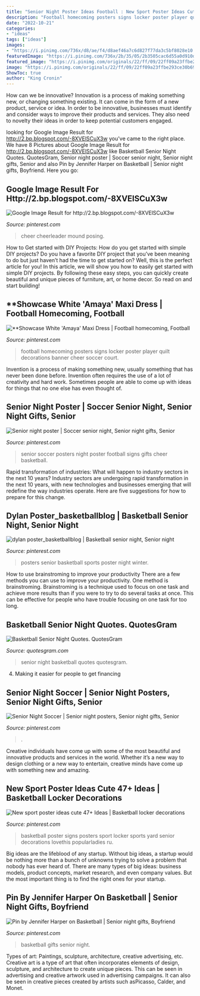 ```yaml
---
title: "Senior Night Poster Ideas Football : New Sport Poster Ideas Cute 47+ Ideas"
description: "Football homecoming posters signs locker poster player quilt decorations banner cheer soccer court"
date: "2022-10-21"
categories:
- "ideas"
tags: ["ideas"]
images:
- "https://i.pinimg.com/736x/d8/ae/f4/d8aef46a7c6d827f77da3c5bf8028e10.jpg"
featuredImage: "https://i.pinimg.com/736x/2b/35/05/2b3505cac6d55a0d910dbdd304e962d2.jpg"
featured_image: "https://i.pinimg.com/originals/22/ff/09/22ff09a23ffbe293ce30b697de7278a5.jpg"
image: "https://i.pinimg.com/originals/22/ff/09/22ff09a23ffbe293ce30b697de7278a5.jpg"
ShowToc: true
author: "King Cronin"
---
```



How can we be innovative?
Innovation is a process of making something new, or changing something existing. It can come in the form of a new product, service or idea. In order to be innovative, businesses must identify and consider ways to improve their products and services. They also need to novelty their ideas in order to keep potential customers engaged.

	

		
looking for Google Image Result for http://2.bp.blogspot.com/-8XVElSCuX3w you've came to the right place. We have 8 Pictures about Google Image Result for http://2.bp.blogspot.com/-8XVElSCuX3w like Basketball Senior Night Quotes. QuotesGram, Senior night poster | Soccer senior night, Senior night gifts, Senior and also Pin by Jennifer Harper on Basketball | Senior night gifts, Boyfriend. Here you go:
		
    
## Google Image Result For Http://2.bp.blogspot.com/-8XVElSCuX3w

<img loading=lazy src="https://i.pinimg.com/736x/2b/35/05/2b3505cac6d55a0d910dbdd304e962d2.jpg" onerror="this.onerror=null;this.src='https://tse3.mm.bing.net/th?id=OIP.ozU259smW71ge4x0cnc-zQHaKS&amp;pid=15.1';" alt="Google Image Result for http://2.bp.blogspot.com/-8XVElSCuX3w">

_Source: pinterest.com_

>cheer cheerleader mound posing. 

	

How to Get started with DIY Projects: How do you get started with simple DIY projects?
Do you have a favorite DIY project that you’ve been meaning to do but just haven’t had the time to get started on? Well, this is the perfect article for you! In this article, we will show you how to easily get started with simple DIY projects. By following these easy steps, you can quickly create beautiful and unique pieces of furniture, art, or home decor. So read on and start building!

    
## **Showcase White &#039;Amaya&#039; Maxi Dress | Football Homecoming, Football

<img loading=lazy src="https://i.pinimg.com/originals/22/ff/09/22ff09a23ffbe293ce30b697de7278a5.jpg" onerror="this.onerror=null;this.src='https://tse2.mm.bing.net/th?id=OIP.eNewbUnfJrOWVVsabLM88QHaLJ&amp;pid=15.1';" alt="**Showcase White &#039;Amaya&#039; Maxi Dress | Football homecoming, Football">

_Source: pinterest.com_

>football homecoming posters signs locker poster player quilt decorations banner cheer soccer court. 

	

Invention is a process of making something new, usually something that has never been done before. Invention often requires the use of a lot of creativity and hard work. Sometimes people are able to come up with ideas for things that no one else has even thought of.

    
## Senior Night Poster | Soccer Senior Night, Senior Night Gifts, Senior

<img loading=lazy src="https://i.pinimg.com/736x/ba/3d/fe/ba3dfe26bda87d49693e4fa1fe1273e6--football--football-baby.jpg" onerror="this.onerror=null;this.src='https://tse2.mm.bing.net/th?id=OIP.NCqmluFGuoc1sv8tJlb3wAHaJ4&amp;pid=15.1';" alt="Senior night poster | Soccer senior night, Senior night gifts, Senior">

_Source: pinterest.com_

>senior soccer posters night poster football signs gifts cheer basketball. 

	

Rapid transformation of industries: What will happen to industry sectors in the next 10 years?
Industry sectors are undergoing rapid transformation in the next 10 years, with new technologies and businesses emerging that will redefine the way industries operate. Here are five suggestions for how to prepare for this change.

    
## Dylan Poster_basketballblog | Basketball Senior Night, Senior Night

<img loading=lazy src="https://i.pinimg.com/736x/3f/f0/57/3ff0574bffdbca47b2dfb59fb27f1f2f--sports-posters-winter-sports.jpg" onerror="this.onerror=null;this.src='https://tse2.mm.bing.net/th?id=OIP.yCT8vM-e0NPoHbWPUlOwiQHaJ3&amp;pid=15.1';" alt="dylan poster_basketballblog | Basketball senior night, Senior night">

_Source: pinterest.com_

>posters senior basketball sports poster night winter. 

	

How to use brainstroming to improve your productivity
There are a few methods you can use to improve your productivity. One method is brainstroming. Brainstroming is a technique used to focus on one task and achieve more results than if you were to try to do several tasks at once. This can be effective for people who have trouble focusing on one task for too long.

    
## Basketball Senior Night Quotes. QuotesGram

<img loading=lazy src="https://cdn.quotesgram.com/img/51/4/1029163770-733e7de8968ed25e7ce2428309057895.jpg" onerror="this.onerror=null;this.src='https://tse2.mm.bing.net/th?id=OIP.LvL_frV6pHKWjX8mMUW_iwHaPe&amp;pid=15.1';" alt="Basketball Senior Night Quotes. QuotesGram">

_Source: quotesgram.com_

>senior night basketball quotes quotesgram. 

	

4. Making it easier for people to get financing 

    
## Senior Night Soccer | Senior Night Posters, Senior Night Gifts, Senior

<img loading=lazy src="https://i.pinimg.com/originals/29/0c/b8/290cb89cc4e3570195d0222e06019d15.jpg" onerror="this.onerror=null;this.src='https://tse1.mm.bing.net/th?id=OIP.Y-OgwHTyRALBh7a5g-h8yAHaNK&amp;pid=15.1';" alt="Senior Night Soccer | Senior night posters, Senior night gifts, Senior">

_Source: pinterest.com_

>. 

	

Creative individuals have come up with some of the most beautiful and innovative products and services in the world. Whether it’s a new way to design clothing or a new way to entertain, creative minds have come up with something new and amazing.

    
## New Sport Poster Ideas Cute 47+ Ideas | Basketball Locker Decorations

<img loading=lazy src="https://i.pinimg.com/736x/3a/4b/bd/3a4bbda57e839dff176cdbe73436290c.jpg" onerror="this.onerror=null;this.src='https://tse4.mm.bing.net/th?id=OIP.evuLF6U7QktY5uIgNulIfgAAAA&amp;pid=15.1';" alt="New sport poster ideas cute 47+ Ideas | Basketball locker decorations">

_Source: pinterest.com_

>basketball poster signs posters sport locker sports yard senior decorations lovethis popularladies ru. 

	

Big ideas are the lifeblood of any startup. Without big ideas, a startup would be nothing more than a bunch of unknowns trying to solve a problem that nobody has ever heard of. There are many types of big ideas: business models, product concepts, market research, and even company values. But the most important thing is to find the right ones for your startup.

    
## Pin By Jennifer Harper On Basketball | Senior Night Gifts, Boyfriend

<img loading=lazy src="https://i.pinimg.com/736x/d8/ae/f4/d8aef46a7c6d827f77da3c5bf8028e10.jpg" onerror="this.onerror=null;this.src='https://tse3.mm.bing.net/th?id=OIP.DebSe1rfNPd6h8iyUhA3lQHaJ3&amp;pid=15.1';" alt="Pin by Jennifer Harper on Basketball | Senior night gifts, Boyfriend">

_Source: pinterest.com_

>basketball gifts senior night. 

	

Types of art: Paintings, sculpture, architecture, creative advertising, etc.
Creative art is a type of art that often incorporates elements of design, sculpture, and architecture to create unique pieces. This can be seen in advertising and creative artwork used in advertising campaigns. It can also be seen in creative pieces created by artists such asPicasso, Calder, and Monet.

